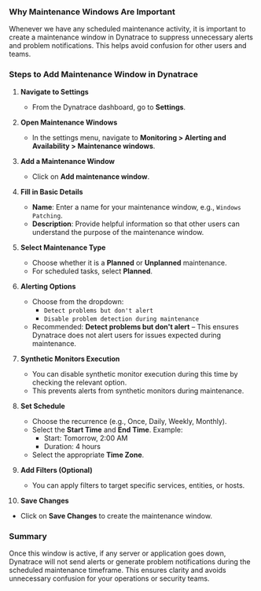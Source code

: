 ### Why Maintenance Windows Are Important
Whenever we have any scheduled maintenance activity, it is important to create a maintenance window in Dynatrace to suppress unnecessary alerts and problem notifications. This helps avoid confusion for other users and teams.

### Steps to Add Maintenance Window in Dynatrace

1. **Navigate to Settings**
   - From the Dynatrace dashboard, go to **Settings**.

2. **Open Maintenance Windows**
   - In the settings menu, navigate to **Monitoring > Alerting and Availability > Maintenance windows**.

3. **Add a Maintenance Window**
   - Click on **Add maintenance window**.

4. **Fill in Basic Details**
   - **Name**: Enter a name for your maintenance window, e.g., `Windows Patching`.
   - **Description**: Provide helpful information so that other users can understand the purpose of the maintenance window.

5. **Select Maintenance Type**
   - Choose whether it is a **Planned** or **Unplanned** maintenance.
   - For scheduled tasks, select **Planned**.

6. **Alerting Options**
   - Choose from the dropdown:
     - `Detect problems but don't alert`
     - `Disable problem detection during maintenance`
   - Recommended: **Detect problems but don't alert** – This ensures Dynatrace does not alert users for issues expected during maintenance.

7. **Synthetic Monitors Execution**
   - You can disable synthetic monitor execution during this time by checking the relevant option.
   - This prevents alerts from synthetic monitors during maintenance.

8. **Set Schedule**
   - Choose the recurrence (e.g., Once, Daily, Weekly, Monthly).
   - Select the **Start Time** and **End Time**. Example:
     - Start: Tomorrow, 2:00 AM
     - Duration: 4 hours
   - Select the appropriate **Time Zone**.

9. **Add Filters (Optional)**
   - You can apply filters to target specific services, entities, or hosts.

10. **Save Changes**
   - Click on **Save Changes** to create the maintenance window.

### Summary
Once this window is active, if any server or application goes down, Dynatrace will not send alerts or generate problem notifications during the scheduled maintenance timeframe. This ensures clarity and avoids unnecessary confusion for your operations or security teams.
